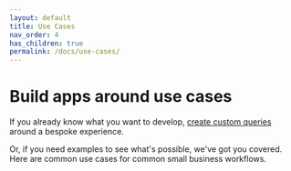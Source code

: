 ```yaml
---
layout: default
title: Use Cases
nav_order: 4
has_children: true
permalink: /docs/use-cases/
---
```


# Build apps around use cases

If you already know what you want to develop, [create custom queries](../../graphql-explorer/) around a bespoke experience. 

Or, if you need examples to see what's possible, we've got you covered. Here are common use cases for common small business workflows.
